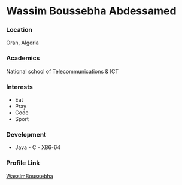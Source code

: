 # Wassim Boussebha Abdessamed

### Location

Oran, Algeria

### Academics

National school of Telecommunications & ICT

### Interests 
- Eat
- Pray
- Code
- Sport

### Development
- Java - C - X86-64

### Profile Link

[WassimBoussebha](https://github.com/wassim31)


